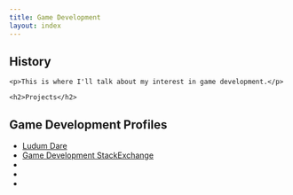```yaml
---
title: Game Development
layout: index
---
```



<div class="row">
  <div class="span8">
    <h2>History</h2>

    <p>This is where I'll talk about my interest in game development.</p>

    <h2>Projects</h2>

  </div>
  <div class="span4">
    <div class="well">
    <h2>Game Development Profiles</h2>
    <ul>
      <li><a href="http://www.ludumdare.com/compo/author/spilth/">Ludum Dare</a></li>
      <li><a href="http://gamedev.stackexchange.com/users/2201/spilth">Game Development StackExchange</a></li>
      <li><a href=""></a></li>
      <li><a href=""></a></li>
      <li><a href=""></a></li>
    </ul>
  </div>
</div>
